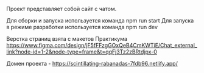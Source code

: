 Проект представляет собой сайт с чатом.

Для сборки и запуска используется команда npm run start
Для запуска в режиме разработки используется команда npm run dev

Верстка страниц взята с макетов Практикума https://www.figma.com/design/jF5fFFzgGOxQeB4CmKWTiE/Chat_external_link?node-id=1-2&node-type=frame&t=qqFj3Tz2zBRtdjpx-0

Домен проекта - https://scintillating-rabanadas-7fdb96.netlify.app/